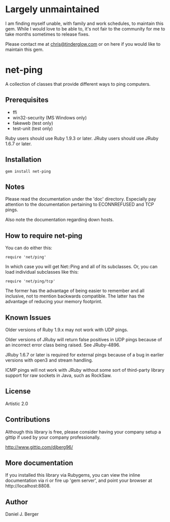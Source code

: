 # Largely unmaintained
I am finding myself unable, with family and work schedules, to maintain this gem. While I would love to be able to, it's not fair to the community for me to take months sometimes to release fixes.

Please contact me at chris@tinderglow.com or on here if you would like to maintain this gem.


# net-ping
A collection of classes that provide different ways to ping computers.

## Prerequisites
  * ffi
  * win32-security (MS Windows only)
  * fakeweb (test only)
  * test-unit (test only)

  Ruby users should use Ruby 1.9.3 or later.
  JRuby users should use JRuby 1.6.7 or later.

## Installation
  ```gem install net-ping```

## Notes
  Please read the documentation under the 'doc' directory. Especially pay
  attention to the documentation pertaining to ECONNREFUSED and TCP pings.

  Also note the documentation regarding down hosts.

## How to require net-ping
  You can do either this:

  ```require 'net/ping'```

  In which case you will get Net::Ping and all of its subclasses. Or,
  you can load individual subclasses like this:

  ```require 'net/ping/tcp'```

  The former has the advantage of being easier to remember and all inclusive,
  not to mention backwards compatible. The latter has the advantage of
  reducing your memory footprint.

## Known Issues
  Older versions of Ruby 1.9.x may not work with UDP pings.

  Older versions of JRuby will return false positives in UDP pings
  because of an incorrect error class being raised. See JRuby-4896.

  JRuby 1.6.7 or later is required for external pings because of a bug
  in earlier versions with open3 and stream handling.

  ICMP pings will not work with JRuby without some sort of third-party
  library support for raw sockets in Java, such as RockSaw.

## License
  Artistic 2.0

## Contributions
  Although this library is free, please consider having your company
  setup a gittip if used by your company professionally.

  http://www.gittip.com/djberg96/

## More documentation
  If you installed this library via Rubygems, you can view the inline
  documentation via ri or fire up 'gem server', and point your browser at
  http://localhost:8808.

## Author
  Daniel J. Berger
